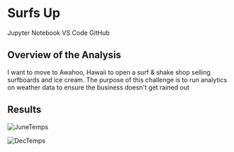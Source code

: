 # Surfs Up
Jupyter Notebook VS Code GitHub

## Overview of the Analysis
I want to move to Awahoo, Hawaii to open a surf & shake shop selling surfboards and ice cream. The purpose of this challenge is to run analytics on weather data to ensure the business doesn't get rained out


## Results 

![JuneTemps](https://user-images.githubusercontent.com/115032384/230530194-2a1949ae-c9eb-423f-9a51-0629dba369b8.png)


![DecTemps](https://user-images.githubusercontent.com/115032384/230530233-da733494-b6bb-4ed2-aa96-753ee679f06f.png)
